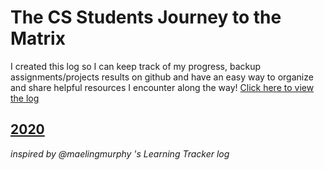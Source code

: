 # The CS Students Journey to the Matrix
I created this log so I can keep track of my progress, backup assignments/projects results on github and have an easy way to organize and share helpful resources I encounter along the way! [Click here to view the log](log.md)

## [2020](cs-journey/blob/main/log.md#2020)

*inspired by @maelingmurphy 's Learning Tracker log*